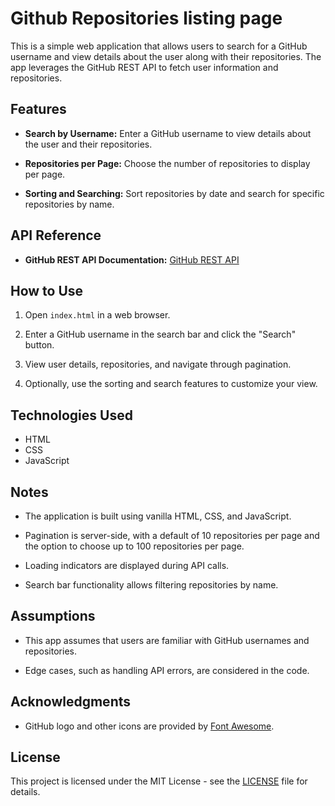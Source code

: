 # Github Repositories listing page

This is a simple web application that allows users to search for a GitHub username and view details about the user along with their repositories. The app leverages the GitHub REST API to fetch user information and repositories.

## Features

- **Search by Username:** Enter a GitHub username to view details about the user and their repositories.

- **Repositories per Page:** Choose the number of repositories to display per page.

- **Sorting and Searching:** Sort repositories by date and search for specific repositories by name.

## API Reference

- **GitHub REST API Documentation:** [GitHub REST API](https://docs.github.com/en/rest/reference)

## How to Use

1. Open `index.html` in a web browser.

2. Enter a GitHub username in the search bar and click the "Search" button.

3. View user details, repositories, and navigate through pagination.

4. Optionally, use the sorting and search features to customize your view.

## Technologies Used

- HTML
- CSS
- JavaScript

## Notes

- The application is built using vanilla HTML, CSS, and JavaScript.

- Pagination is server-side, with a default of 10 repositories per page and the option to choose up to 100 repositories per page.

- Loading indicators are displayed during API calls.

- Search bar functionality allows filtering repositories by name.

## Assumptions

- This app assumes that users are familiar with GitHub usernames and repositories.

- Edge cases, such as handling API errors, are considered in the code.

## Acknowledgments

- GitHub logo and other icons are provided by [Font Awesome](https://fontawesome.com/).

## License

This project is licensed under the MIT License - see the [LICENSE](LICENSE) file for details.
